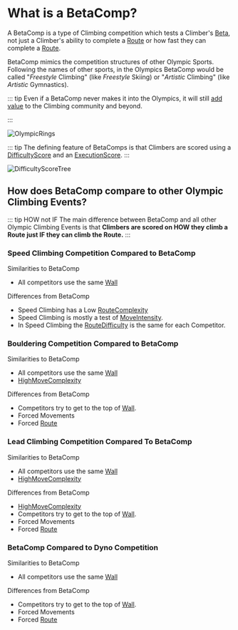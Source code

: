 # What is a BetaComp?

A BetaComp is a type of Climbing competition which tests a Climber's [Beta](/guide/What/WhatBeta), not just a Climber's ability to complete a [Route](/reference/Route/RouteOverview) or how fast they can complete a [Route](/reference/Route/RouteOverview).

BetaComp mimics the competition structures of other Olympic Sports. Following the names of other  sports, in the Olympics BetaComp would be called "*Freestyle* Climbing" (like *Freestyle* Skiing) or "*Artistic* Climbing" (like *Artistic* Gymnastics).


::: tip Even if a BetaComp never makes it into the Olympics, it will still [add value](/guide/Why/AddValue) to the Climbing community and beyond.


:::

![OlympicRings](/OlympicRings.png)

::: tip The defining feature of BetaComps is that Climbers are scored using a [DifficultyScore](/reference/scoring/Difficulty/Overview) and an [ExecutionScore](/reference/scoring/Execution/Overview).
:::


![DifficultyScoreTree](/DifficultyScoreTree.png)

## How does BetaComp compare to other Olympic Climbing Events?

::: tip HOW not IF
The main difference between BetaComp and all other Olympic Climbing Events is that **Climbers are scored on HOW they climb a Route  just IF they can climb the Route.**
:::


<!-- These should all be InstaSquares -->

### Speed Climbing Competition Compared to BetaComp  

Similarities to BetaComp
- All competitors use the same [Wall](/reference/Environment/EnvironmentOverview)


Differences from BetaComp
- Speed Climbing has a Low [RouteComplexity](/reference/Scoring/Difficulty/RouteDifficulty/RouteComplexity)
- Speed Climbing is mostly a test of [MoveIntensity](/reference/Scoring/Difficulty/MoveDifficulty/MoveIntensity).
- In Speed Climbing the [RouteDifficulty](/reference/Scoring/Difficulty/RouteDifficulty/Overview) is the same for each Competitor.



### Bouldering Competition Compared to BetaComp

Similarities to BetaComp
- All competitors use the same [Wall](/reference/Environment/EnvironmentOverview) 
- [HighMoveComplexity](/reference/Scoring/Difficulty/MoveDifficulty/MoveComplexity)


Differences from BetaComp
- Competitors try to get to the top of [Wall](/reference/Environment/EnvironmentOverview).
- Forced Movements
- Forced [Route](/reference/Route/RouteOverview)

### Lead Climbing Competition Compared To BetaComp 

Similarities to BetaComp
- All competitors use the same [Wall](/reference/Environment/EnvironmentOverview)
- [HighMoveComplexity](/reference/Scoring/Difficulty/MoveDifficulty/MoveComplexity)


Differences from BetaComp
- [HighMoveComplexity](/reference/Scoring/Difficulty/MoveDifficulty/MoveComplexity)
- Competitors try to get to the top of [Wall](/reference/Environment/EnvironmentOverview).
- Forced Movements
- Forced [Route](/reference/Route/RouteOverview)

### BetaComp Compared to Dyno Competition

Similarities to BetaComp
- All competitors use the same [Wall](/reference/Environment/EnvironmentOverview)

Differences from BetaComp
- Competitors try to get to the top of [Wall](/reference/Environment/EnvironmentOverview).
- Forced Movements
- Forced [Route](/reference/Route/RouteOverview)





